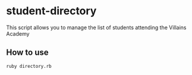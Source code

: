 # student-directory

This script allows you to manage the list of students attending the Villains Academy

## How to use

```shell
ruby directory.rb
```